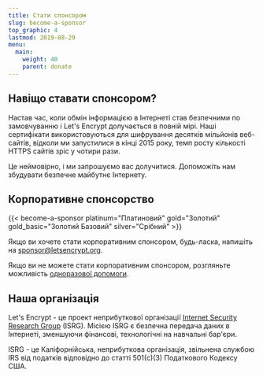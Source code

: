```yaml
---
title: Стати спонсором
slug: become-a-sponsor
top_graphic: 4
lastmod: 2019-08-29
menu:
  main:
    weight: 40
    parent: donate
---
```


## Навіщо ставати спонсором?

Настав час, коли обмін інформацією в Інтернеті став безпечними по замовчуванню і Let's Encrypt долучається в повній мірі. Наші сертифікати використовуються для шифрування десятків мільйонів веб-сайтів, відколи ми запустилися в кінці 2015 року, темп росту кількості HTTPS сайтів зріс у чотири рази.

Це неймовірно, і ми запрошуємо вас долучитися. Допоможіть нам збудувати безпечне майбутнє Інтернету.

## Корпоративне спонсорство

<!-- Note for translators: words in quotes need to be translated -->
{{< become-a-sponsor platinum="Платиновий" gold="Золотий" gold_basic="Золотий Базовий" silver="Срібний" >}}

Якщо ви хочете стати корпоративним спонсором, будь-ласка, напишіть на [sponsor@letsencrypt.org](mailto:sponsor@letsencrypt.org).

Якщо ви не можете стати корпоративним спонсором, розгляньте можливість [одноразової допомоги](/donate).

## Наша організація

Let's Encrypt - це проект неприбуткової організації [Internet Security Research Group](https://www.abetterinternet.org/) (ISRG). Місією ISRG є безпечна передача даних в Інтернеті, зменшуючи фінансові, технологічні на навчальні бар'єри.

ISRG - це Каліфорнійська, неприбуткова організація, звільнена службою IRS від податків відповідно до статті 501\(c\)(3) Податкового Кодексу США.
